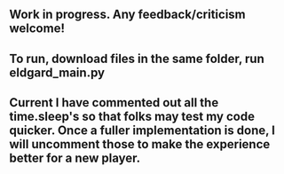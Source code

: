 ## Work in progress. Any feedback/criticism welcome! 

## To run, download files in the same folder, run eldgard_main.py

## Current I have commented out all the time.sleep's so that folks may test my code quicker. Once a fuller implementation is done, I will uncomment those to make the experience better for a new player.
